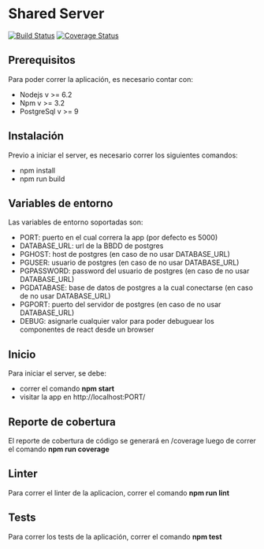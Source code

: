 # Shared Server
[![Build Status](https://travis-ci.org/zaragozamartin91/taller2SharedServer.svg?branch=master)](https://travis-ci.org/zaragozamartin91/taller2SharedServer)
<a href='https://coveralls.io/github/zaragozamartin91/taller2SharedServer?branch=master'><img src='https://coveralls.io/repos/github/zaragozamartin91/taller2SharedServer/badge.svg?branch=confTravis' alt='Coverage Status' /></a>

## Prerequisitos
Para poder correr la aplicación, es necesario contar con:
* Nodejs v >= 6.2
* Npm v >= 3.2
* PostgreSql v >= 9

## Instalación
Previo a iniciar el server, es necesario correr los siguientes comandos:
* npm install
* npm run build

## Variables de entorno
Las variables de entorno soportadas son:
* PORT: puerto en el cual correra la app (por defecto es 5000)
* DATABASE_URL: url de la BBDD de postgres
* PGHOST: host de postgres (en caso de no usar DATABASE_URL)
* PGUSER: usuario de postgres (en caso de no usar DATABASE_URL)
* PGPASSWORD: password del usuario de postgres (en caso de no usar DATABASE_URL)
* PGDATABASE: base de datos de postgres a la cual conectarse (en caso de no usar DATABASE_URL)
* PGPORT: puerto del servidor de postgres (en caso de no usar DATABASE_URL)
* DEBUG: asignarle cualquier valor para poder debuguear los componentes de react desde un browser

## Inicio
Para iniciar el server, se debe:
* correr el comando **npm start**
* visitar la app en http://localhost:PORT/

## Reporte de cobertura
El reporte de cobertura de código se generará en /coverage luego de correr el comando **npm run coverage**

## Linter
Para correr el linter de la aplicacion, correr el comando **npm run lint**

## Tests
Para correr los tests de la aplicación, correr el comando **npm test**
